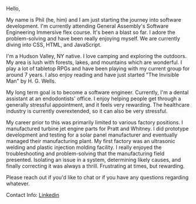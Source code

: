 Hello,

My name is Phil (he, him) and I am just starting the journey into software development. I'm currently attending General Assembly's Software Engineering Immersive flex course. It's been a blast so far. I adore the problem-solving and have been really enjoying myself. We are currently diving into CSS, HTML, and JavaScript. 

I'm a Hudson Valley, NY native. I love camping and exploring the outdoors. My area is lush with forests, lakes, and mountains which are wonderful. I play a lot of tabletop RPGs and have been playing with my current group for around 7 years. I also enjoy reading and have just started "The Invisible Man" by H. G. Wells.

My long term goal is to become a software engineer. Currently, I'm a dental assistant at an endodontists' office. I enjoy helping people get through a generally stressful appointment, and it feels very rewarding. The healthcare industry is currently overextended, so it can also be very stressful.

My career prior to this was primarily limited to various factory positions. I manufactured turbine jet engine parts for Pratt and Whitney. I did prototype development and testing for a solar panel manufacturer and eventually managed their manufacturing plant. My first factory was an ultrasonic welding and plastic injection molding facility. I really enjoyed the troubleshooting and problem-solving that the manufacturing field presented. Isolating an issue in a system, determining likely causes, and finally correcting it was always a thrill. Frustrating at times, but rewarding.


Please reach out if you'd like to chat or if you have any questions regarding whatever.

Contact Info: 
[Linkedin](https://www.linkedin.com/in/phil-germano)
